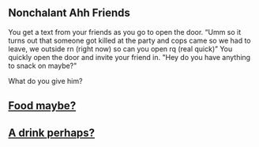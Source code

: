 ## Nonchalant Ahh Friends

You get a text from your friends as you go to open the door. “Umm so it turns out that someone got killed at the party and cops came so we had to leave, we outside rn (right now) so can you open rq (real quick)” You quickly open the door and invite your friend in. "Hey do you have anything to snack on maybe?"

What do you give him?

## [Food maybe?](./snack.md)
## [A drink perhaps?](./really.md)


